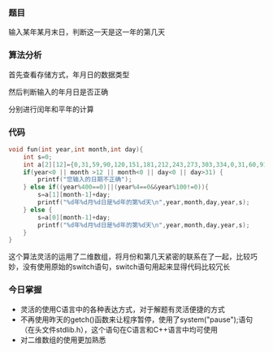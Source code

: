 ### 题目

输入某年某月末日，判断这一天是这一年的第几天

### 算法分析

首先查看存储方式，年月日的数据类型

然后判断输入的年月日是否正确

分别进行闰年和平年的计算

### 代码

```c
void fun(int year,int month,int day){
	int s=0;
	int a[2][12]={0,31,59,90,120,151,181,212,243,273,303,334,0,31,60,91,121,152,182,212,244,274,305,335};
	if(year<0 || month >12 || month<0 || day<0 || day>31) {
		printf("您输入的日期不正确");
	} else if((year%400==0)||(year%4==0&&year%100!=0)){
		s=a[1][month-1]+day;
		printf("%d年%d月%d日是%d年的第%d天\n",year,month,day,year,s);
	} else {
		s=a[0][month-1]+day;
		printf("%d年%d月%d日是%d年的第%d天\n",year,month,day,year,s);
	}
}
```

这个算法灵活的运用了二维数组，将月份和第几天紧密的联系在了一起，比较巧妙，没有使用原始的switch语句，switch语句用起来显得代码比较冗长

### 今日掌握

- 灵活的使用C语言中的各种表达方式，对于解题有灵活便捷的方式
- 不再使用昨天的getch()函数来让程序暂停，使用了system("pause");语句（在头文件stdlib.h），这个语句在C语言和C++语言中均可使用
- 对二维数组的使用更加熟悉